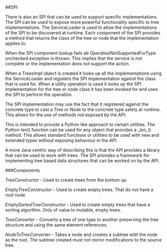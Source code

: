 
##SPI

There is also an SPI that can be used to support specific implementations. The SPI can be used to expose more powerful
functionality specific to tree implementations. The ServiceLoader is used to allow the implementations of the SPI to be
discovered at runtime. Each component of the SPI provides a method that returns the class of the tree or node that the
implementation applies to.

When the SPI component lookup fails ab OperationNotSupportedForType unchecked exception is thrown. This implies that the
service is not complete or the implementation does not support the action.

When a TreesImpl object is created it looks up all the implementations using the ServiceLoader and registers the SPI
implementation against the class that is used for. When a utility operation is used it looks up the SPI implementation
for the tree or node class it has been invoked for and uses the SPI to perform the operation.

The SPI implementation may use the fact that it registered against the concrete type to cast a Tree or Node to the
concrete type safely at runtime. This allows for the use of methods not exposed by the API.

This is intended to provide a Python like approach to certain utilities. The Python len() function can be used for any
object that provides a \__len\__() method. This allows standard functions or utilities to be used with new and extended
types without exposing behaviour in the API.

A more Java centric way of describing this is that the API provides a library that can be used to work with trees.
The SPI provides a framework for implementing tree based data structures that can be worked on by the API.

###Components

_TreeConstructor_ - Used to create trees from the bottom up.

_EmptyTreeConstructor_ - Used to create empty trees. That do not have a root node.

_EmptySortedTreeConstructor_ - Used to create empty trees that have a sorting algorithm. Only of value to mutable,
empty trees.

_TreeConverter_ - Converts a tree of one type to another preserving the tree structure and using the same element
references.

_NodeToTreeConverter_ - Takes a node and creates a subtree with the node as the root. The subtree created must not
mirror modifications to the source tree.
